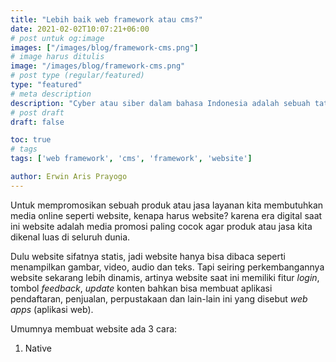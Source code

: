 ```yaml
---
title: "Lebih baik web framework atau cms?"
date: 2021-02-02T10:07:21+06:00
# post untuk og:image
images: ["/images/blog/framework-cms.png"]
# image harus ditulis 
image: "/images/blog/framework-cms.png"
# post type (regular/featured)
type: "featured"
# meta description
description: "Cyber atau siber dalam bahasa Indonesia adalah sebuah tatanan kehidupan dalam dunia maya yang segala sesuatunya menggunakan teknologi informasi."
# post draft
draft: false

toc: true
# tags
tags: ['web framework', 'cms', 'framework', 'website']

author: Erwin Aris Prayogo
---
```


Untuk mempromosikan sebuah produk atau jasa layanan kita membutuhkan media online seperti website, kenapa harus website? karena era digital saat ini website adalah media promosi paling cocok agar produk atau jasa kita dikenal luas di seluruh dunia.

Dulu website sifatnya statis, jadi website hanya bisa dibaca seperti menampilkan gambar, video, audio dan teks. Tapi seiring perkembangannya website sekarang lebih dinamis, artinya website saat ini memiliki fitur _login_, tombol _feedback_, _update_ konten bahkan bisa membuat aplikasi pendaftaran, penjualan, perpustakaan dan lain-lain ini yang disebut _web apps_ (aplikasi web).

Umumnya membuat website ada 3 cara: 
1. Native 

